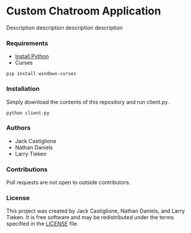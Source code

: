 # Custom Chatroom Application

Description description description description


### Requirements ###

* [Install Python](https://www.python.org/downloads/)
* Curses
```
pip install windows-curses
```


### Installation ###

Simply download the contents of this repository and run client.py.
```
python client.py
```


### Authors ###

* Jack Castiglione
* Nathan Daniels
* Larry Tieken

### Contributions ###

Pull requests are not open to outside contributors.

### License ###

This project was created by Jack Castiglione, Nathan Daniels, and Larry Tieken. It is free software 
and may be redistributed under the terms specified in the [LICENSE](https://github.com/jcastiglione/chatapp/blob/master/LICENSE) file.
